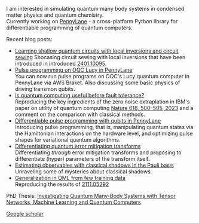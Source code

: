 I am interested in simulating quantum many body systems in condensed matter physics and quantum chemistry.  
Currently working on [PennyLane](https://github.com/PennyLaneAI/pennylane) - a cross-platform Python library for differentiable programming of quantum computers.

Recent blog posts:
 * [Learning shallow quantum circuits with local inversions and circuit sewing](https://pennylane.ai/qml/demos/tutorial_learningshallow/)
   Shocasing circuit sewing with local inversions that have been introduced in introduced [2401.10095](https://arxiv.org/abs/2401.10095).
 * [Pulse programming on OQC Lucy in PennyLane](https://pennylane.ai/qml/demos/oqc_pulse/)  
   You can now run pulse programs on OQC's Lucy quantum computer in PennyLane via AWS Braket. Also discussing some basic physics of driving transmon qubits.
 * [Is quantum computing useful before fault tolerance?](https://pennylane.ai/qml/demos/tutorial_mitigation_advantage)  
   Reproducing the key ingredients of the zero noise extraplation in IBM's paper on utility of quantum computing [Nature 618, 500–505, 2023](https://www.nature.com/articles/s41586-023-06096-3) and a comment on the comparison with classical methods.
 * [Differentiable pulse programming with qubits in PennyLane](https://pennylane.ai/qml/demos/tutorial_pulse_programming101.html)  
   Introducing pulse programming, that is, manipulating quantum states via the Hamiltonian interactions on the hardware level, and optimizing pulse shapes for variational quantum algorithms.
 * [Differentiating quantum error mitigation transforms](https://pennylane.ai/qml/demos/tutorial_diffable-mitigation.html)  
   Differentiating *through* error mitigation transforms and proposing to differentiate (hyper) parameters of the transform itself.
 * [Estimating observables with classical shadows in the Pauli basis](https://pennylane.ai/qml/demos/tutorial_diffable_shadows.html)  
   Unraveling some of mysteries about classical shadows.
 * [Generalization in QML from few training data](https://pennylane.ai/qml/demos/tutorial_learning_few_data.html)  
   Reproducing the results of [2111.05292](https://arxiv.org/abs/2111.05292)

PhD Thesis: [Investigating Quantum Many-Body Systems with Tensor Networks, Machine Learning and Quantum Computers](https://arxiv.org/abs/2210.11130)

[Google scholar](https://scholar.google.com/citations?user=KajN3IQAAAAJ&hl=en)
